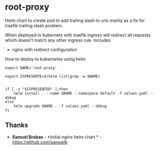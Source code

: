 # root-proxy
Helm chart to create pod to add trailing slash to urls mainly as a fix for traefik trailing slash problem. 

When deployed to kubernets with traefik ingress will redirect all requests which doesn't match any other ingress rule.
Includes 
- nginx with redirect configuration


How to deploy to kubernetes using helm


```
export NAME='root-proxy'

export ISPRESENTE=$(helm list|grep -w $NAME)


if [ -z "$ISPRESENTED" ];then
    helm install . --name $NAME --namespace default -f values.yaml --debug 
else
    helm upgrade $NAME . -f values.yaml --debug 
fi
```

## Thanks

* **Samuel Brabas** - *Initial nginx helm chart * - https://github.com/samuelb



